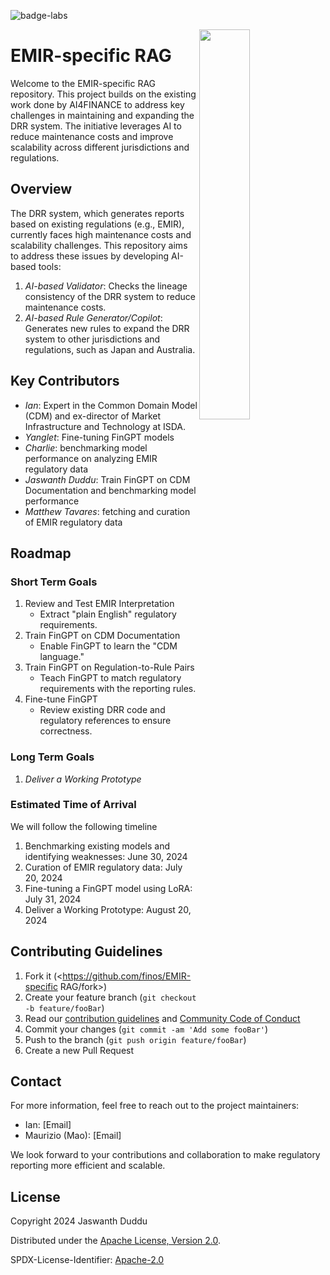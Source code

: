 ![badge-labs](https://user-images.githubusercontent.com/327285/230928932-7c75f8ed-e57b-41db-9fb7-a292a13a1e58.svg)

<img align="right" width="40%" src="https://www.finos.org/hubfs/FINOS/finos-logo/FINOS_Icon_Wordmark_Name_RGB_horizontal.png">

# EMIR-specific RAG

Welcome to the EMIR-specific RAG repository. This project builds on the existing work done by AI4FINANCE to address key challenges in maintaining and expanding the DRR system. The initiative leverages AI to reduce maintenance costs and improve scalability across different jurisdictions and regulations.


## Overview

The DRR system, which generates reports based on existing regulations (e.g., EMIR), currently faces high maintenance costs and scalability challenges. This repository aims to address these issues by developing AI-based tools:
1. *AI-based Validator*: Checks the lineage consistency of the DRR system to reduce maintenance costs.
2. *AI-based Rule Generator/Copilot*: Generates new rules to expand the DRR system to other jurisdictions and regulations, such as Japan and Australia.

## Key Contributors

- *Ian*: Expert in the Common Domain Model (CDM) and ex-director of Market Infrastructure and Technology at ISDA.
- *Yanglet*: Fine-tuning FinGPT models
- *Charlie*: benchmarking model performance on analyzing EMIR regulatory data
- *Jaswanth Duddu*: Train FinGPT on CDM Documentation and benchmarking model performance
- *Matthew Tavares*: fetching and curation of EMIR regulatory data


## Roadmap

### Short Term Goals

1. Review and Test EMIR Interpretation
    - Extract "plain English" regulatory requirements.
2. Train FinGPT on CDM Documentation
    - Enable FinGPT to learn the "CDM language."
3. Train FinGPT on Regulation-to-Rule Pairs
    - Teach FinGPT to match regulatory requirements with the reporting rules.
4. Fine-tune FinGPT
    - Review existing DRR code and regulatory references to ensure correctness.

### Long Term Goals

1. *Deliver a Working Prototype*

### Estimated Time of Arrival

We will follow the following timeline  
1. Benchmarking existing models and identifying weaknesses: June 30, 2024 
2. Curation of EMIR regulatory data: July 20, 2024
3. Fine-tuning a FinGPT model using LoRA: July 31, 2024
4. Deliver a Working Prototype: August 20, 2024



## Contributing Guidelines

1. Fork it (<https://github.com/finos/EMIR-specific RAG/fork>)
2. Create your feature branch (`git checkout -b feature/fooBar`)
3. Read our [contribution guidelines](.github/CONTRIBUTING.md) and [Community Code of Conduct](https://www.finos.org/code-of-conduct)
4. Commit your changes (`git commit -am 'Add some fooBar'`)
5. Push to the branch (`git push origin feature/fooBar`)
6. Create a new Pull Request

## Contact

For more information, feel free to reach out to the project maintainers:
- Ian: [Email]
- Maurizio (Mao): [Email]

We look forward to your contributions and collaboration to make regulatory reporting more efficient and scalable.

## License

Copyright 2024 Jaswanth Duddu

Distributed under the [Apache License, Version 2.0](http://www.apache.org/licenses/LICENSE-2.0).

SPDX-License-Identifier: [Apache-2.0](https://spdx.org/licenses/Apache-2.0)